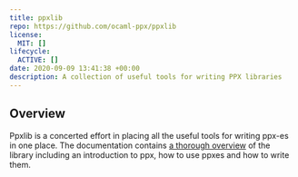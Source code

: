 ```yaml
---
title: ppxlib
repo: https://github.com/ocaml-ppx/ppxlib
license: 
  MIT: []
lifecycle: 
  ACTIVE: []
date: 2020-09-09 13:41:38 +00:00
description: A collection of useful tools for writing PPX libraries
---
```


## Overview 

Ppxlib is a concerted effort in placing all the useful tools for writing ppx-es in one place. The documentation contains [a thorough overview](https://ppxlib.readthedocs.io/en/latest/) of the library including an introduction to ppx, how to use ppxes and how to write them.

